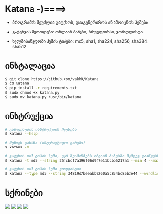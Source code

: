 # Katana -)====>

- პროგრამას შეუძლია გატეხოს, დააგენერიროს ან ამოიცნოს ჰეშები

- გატეხვის მეთოდები: ონლაინ ბაზები, ბრუტფორსი, ვორდლისტი

- ხელმისაწვდომი ჰეშის ტიპები: md5, sha1, sha224, sha256, sha384, sha512

# ინსტალაცია
```bash
$ git clone https://github.com/vakh0/Katana
$ cd Katana
$ pip install -r requirements.txt
$ sudo chmod +x katana.py
$ sudo mv katana.py /usr/bin/katana
```

# ინსტრუქცია
```bash
# გამოყენების ინსტრუქციის ჩვენება
$ katana --help

# მენიუს გახსნა (ინტერაქტიული გარემო)
$ katana -m

# გატეხოს md5 ტიპის ჰეში, ჯერ შეამოწმებს ონლაინ ბაზებში შემდეგ დაიწყებს Bruteforce-ს
$ katana -t md5 --string 25fcbcf7a396f06d947e11bcbb5217a1 --min 4 --max 6 -l 1 --online

# გატეხოს md5 ტიპის ჰეში ვორდლისტით
$ katana --type md5 --string 34819d7beeabb9260a5c854bc85b3e44 --wordlist /usr/share/wordlists/rockyou.txt
```


# სქრინები
![](https://github.com/vakh0/Screenshots/blob/main/Katana/Screenshot%20from%202022-10-16%2017-18-11.png)
![](https://github.com/vakh0/Screenshots/blob/main/Katana/Screenshot%20from%202022-10-16%2017-19-09.png)
![](https://github.com/vakh0/Screenshots/blob/main/Katana/Screenshot%20from%202022-10-16%2017-19-20.png)
![](https://github.com/vakh0/Screenshots/blob/main/Katana/Screenshot%20from%202022-10-16%2017-24-26.png)
